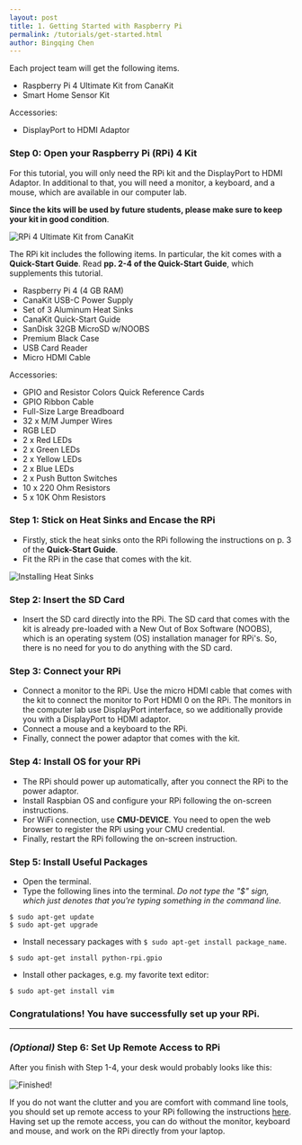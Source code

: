 ```yaml
---
layout: post
title: 1. Getting Started with Raspberry Pi
permalink: /tutorials/get-started.html
author: Bingqing Chen
---
```

Each project team will get the following items.

- Raspberry Pi 4 Ultimate Kit from CanaKit
- Smart Home Sensor Kit

Accessories:
- DisplayPort to HDMI Adaptor

### Step 0: Open your Raspberry Pi (RPi) 4 Kit
For this tutorial, you will only need the RPi kit and the DisplayPort to HDMI Adaptor. In additional to that, you will need a monitor, a keyboard, and a mouse, which are available in our computer lab. 


**Since the kits will be used by future students, please make sure to keep your kit in good condition**.  

![RPi 4 Ultimate Kit from CanaKit](/12740/assets/canakit.jpg)
 
The RPi kit includes the following items. In particular, the kit comes with a **Quick-Start Guide**. Read **pp. 2-4 of the Quick-Start Guide**, which supplements this tutorial.

- Raspberry Pi 4 (4 GB RAM)
- CanaKit USB-C Power Supply
- Set of 3 Aluminum Heat Sinks
- CanaKit Quick-Start Guide
- SanDisk 32GB MicroSD w/NOOBS
- Premium Black Case
- USB Card Reader
- Micro HDMI Cable

Accessories:
- GPIO and Resistor Colors Quick Reference Cards
- GPIO Ribbon Cable
- Full-Size Large Breadboard
- 32 x M/M Jumper Wires
- RGB LED
- 2 x Red LEDs
- 2 x Green LEDs
- 2 x Yellow LEDs
- 2 x Blue LEDs
- 2 x Push Button Switches
- 10 x 220 Ohm Resistors
- 5 x 10K Ohm Resistors

### Step 1: Stick on Heat Sinks and Encase the RPi

- Firstly, stick the heat sinks onto the RPi following the instructions on p. 3 of the **Quick-Start Guide**.
- Fit the RPi in the case that comes with the kit.

![Installing Heat Sinks](/12740/assets/heatsink.jpg)


### Step 2: Insert the SD Card
- Insert the SD card directly into the RPi. The SD card that comes with the kit is already pre-loaded with a New Out of Box Software (NOOBS), which is an operating system (OS) installation manager for RPi's. So, there is no need for you to do anything with the SD card.

### Step 3: Connect your RPi 
- Connect a monitor to the RPi. Use the micro HDMI cable that comes with the kit to connect the monitor to Port HDMI 0 on the RPi. The monitors in the computer lab use DisplayPort interface, so we additionally provide you with a DisplayPort to HDMI adaptor.
- Connect a mouse and a keyboard to the RPi.
- Finally, connect the power adaptor that comes with the kit. 


### Step 4: Install OS for your RPi
- The RPi should power up automatically, after you connect the RPi to the power adaptor.
- Install Raspbian OS and configure your RPi following the on-screen instructions. 
- For WiFi connection, use **CMU-DEVICE**. You need to open the web browser to register the RPi using your CMU credential. 
- Finally, restart the RPi following the on-screen instruction. 


### Step 5: Install Useful Packages
- Open the terminal.
- Type the following lines into the terminal. *Do not type the "$" sign, which just denotes that you're typing something in the command line.*
```
$ sudo apt-get update
$ sudo apt-get upgrade
```
- Install necessary packages with `$ sudo apt-get install package_name`. 
```
$ sudo apt-get install python-rpi.gpio
```
- Install other packages, e.g. my favorite text editor:
```
$ sudo apt-get install vim
```


### **Congratulations! You have successfully set up your RPi.** 

---

### *(Optional)* Step 6: Set Up Remote Access to RPi
After you finish with Step 1-4, your desk would probably looks like this: 

![Finished!](/12740/assets/connection.jpg)

If you do not want the clutter and you are comfort with command line tools, you should set up remote access to your RPi following the instructions [here](https://www.raspberrypi.org/documentation/remote-access/ssh/). Having set up the remote access, you can do without the monitor, keyboard and mouse, and work on the RPi directly from your laptop. 

